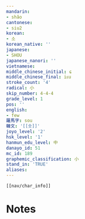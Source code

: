 ```yaml
---
mandarin:
- shǎo
cantonese:
- siu2
korean:
- 소
korean_native: ''
japanese:
- SHOU
japanese_nanori: ''
vietnamese:
middle_chinese_initial: ɕ
middle_chinese_final: iᴇu
stroke_count: '4'
radical: 小
skip_number: 4-4-4
grade_level: 1
pos: ''
english:
- few
羅馬字: sou
韓文: '[[솟]]'
joyo_level: '2'
hsk_level: '1'
hanmun_edu_level: 中
danayo_id: 51
mc_id: 189
graphemic_classification: 小
stand_in: 'TRUE'
aliases:
---
```

```meta-bind-embed
[[nav/char_info]]
```

# Notes
